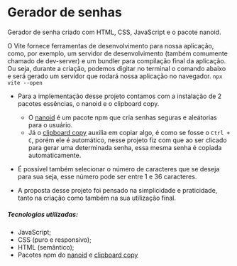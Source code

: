 # Gerador de senhas
Gerador de senha criado com HTML, CSS, JavaScript e o pacote nanoid.

O Vite fornece ferramentas de desenvolvimento para nossa aplicação, como, por exemplo, um servidor de desenvolvimento (também comumente chamado de dev-server) e um bundler para compilação final da aplicação.
Ou seja, durante a criação, podemos digitar no terminal o comando abaixo e será gerado um servidor que rodará nossa aplicação no navegador.
```npx vite --open```

- Para a implementação desse projeto contamos com a instalação de 2 pacotes essências, o nanoid e o clipboard copy.
    - O [nanoid](https://www.npmjs.com/package/nanoid) é um pacote npm que cria senhas seguras e aleátorias para o usuário.
    - Já o [clipboard copy](https://www.npmjs.com/package/clipboard-copy) auxilia em copiar algo, é como se fosse o `Ctrl + C`, porém ele é automático, nesse projeto fiz com que ao ser clicado para gerar uma determinada senha, essa mesma senha é copiada automaticamente.

- É possível também selecionar o número de caracteres que se deseja para sua seja, esse número pode ser entre 1 e 36 caracteres.

- A proposta desse projeto foi pensado na simplicidade e praticidade, tanto na criação como também na sua utilização final.

##### Tecnologias utilizadas:
+ JavaScript;
+ CSS (puro e responsivo);
+ HTML (semântico);
+ Pacotes npm do [nanoid](https://www.npmjs.com/package/nanoid) e [clipboard copy](https://www.npmjs.com/package/clipboard-copy)
